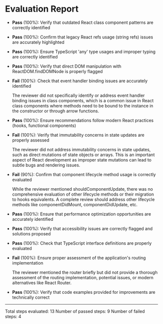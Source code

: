 # Evaluation Report

- **Pass** (100%): Verify that outdated React class component patterns are correctly identified
- **Pass** (100%): Confirm that legacy React refs usage (string refs) issues are accurately highlighted
- **Pass** (100%): Ensure TypeScript 'any' type usages and improper typing are correctly identified
- **Pass** (100%): Verify that direct DOM manipulation with ReactDOM.findDOMNode is properly flagged
- **Fail** (100%): Check that event handler binding issues are accurately identified
  
  The reviewer did not specifically identify or address event handler binding issues in class components, which is a common issue in React class components where methods need to be bound to the instance in the constructor or through arrow functions.

- **Pass** (100%): Ensure recommendations follow modern React practices (hooks, functional components)
- **Fail** (100%): Verify that immutability concerns in state updates are properly assessed
  
  The reviewer did not address immutability concerns in state updates, such as direct mutations of state objects or arrays. This is an important aspect of React development as improper state mutations can lead to subtle bugs and rendering issues.

- **Fail** (90%): Confirm that component lifecycle method usage is correctly evaluated
  
  While the reviewer mentioned shouldComponentUpdate, there was no comprehensive evaluation of other lifecycle methods or their migration to hooks equivalents. A complete review should address other lifecycle methods like componentDidMount, componentDidUpdate, etc.

- **Pass** (100%): Ensure that performance optimization opportunities are accurately identified
- **Pass** (100%): Verify that accessibility issues are correctly flagged and solutions proposed
- **Pass** (100%): Check that TypeScript interface definitions are properly evaluated
- **Fail** (100%): Ensure proper assessment of the application's routing implementation
  
  The reviewer mentioned the router briefly but did not provide a thorough assessment of the routing implementation, potential issues, or modern alternatives like React Router.

- **Pass** (100%): Verify that code examples provided for improvements are technically correct

---

Total steps evaluated: 13
Number of passed steps: 9
Number of failed steps: 4
